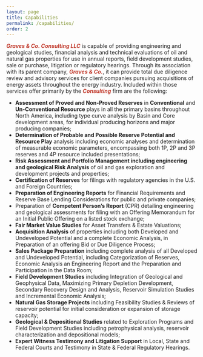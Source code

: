 ```yaml
---
layout: page
title: Capabilities
permalink: /capabilities/
order: 2
---
```

<span style="color:#c0392b">**_Graves & Co. Consulting LLC_**</span> is capable of providing engineering and geological studies, financial analysis and technical evaluations of oil and natural gas properties for use in annual reports, field development studies, sale or purchase, litigation or regulatory hearings.  Through its association with its parent company, <span style="color:#c0392b">**_Graves & Co._**</span>, it can provide total due diligence review and advisory services for client companies pursuing acquisitions of energy assets throughout the energy industry.
Included within those services offer primarily by the <span style="color:#c0392b">**_Consulting_**</span> firm are the following:
* **Assessment of Proved and Non-Proved Reserves** in **Conventional** and **Un-Conventional Resource** plays in all the primary basins throughout North America, including type curve analysis by Basin and Core development areas, for individual producing horizons and major producing companies;
* **Determination of Probable and Possible Reserve Potential and Resource Play** analysis including economic analyses and determination of measurable economic parameters, encompassing both 1P, 2P and 3P reserves and 4P resource included presentations;
* **Risk Assessment and Portfolio Management including engineering and geological Risk Analysis** of oil and gas exploration and development projects and properties; 
* **Certification of Reserves** for filings with regulatory agencies in the U.S. and Foreign Countries; 
* **Preparation of Engineering Reports** for Financial Requirements and Reserve Base Lending Considerations for public and private companies; 
* Preparation of **Competent Person’s Report** (CPR) detailing engineering and geological assessments for filing with an Offering Memorandum for an Initial Public Offering on a listed stock exchange;
* **Fair Market Value Studies** for Asset Transfers & Estate Valuations; 
* **Acquisition Analysis** of properties including both Developed and Undeveloped Potential and a complete Economic Analysis, in Preparation of an offering Bid or Due Diligence Process; 
* **Sales Package Preparation** including complete analysis of all Developed and Undeveloped Potential, including Categorization of Reserves, Economic Analysis an Engineering Report and the Preparation and Participation in the Data Room;
* **Field Development Studies** including Integration of Geological and Geophysical Data, Maximizing Primary Depletion Development, Secondary Recovery Design and Analysis, Reservoir Simulation Studies and Incremental Economic Analysis; 
* **Natural Gas Storage Projects** including Feasibility Studies & Reviews of reservoir potential for initial consideration or expansion of storage capacity;
* **Geological & Depositional Studies** related to Exploration Programs and Field Development Studies including petrophysical analysis, reservoir characterization and depositional models;
* **Expert Witness Testimony and Litigation Support** in Local, State and Federal Courts and Testimony in State & Federal Regulatory Hearings. 
